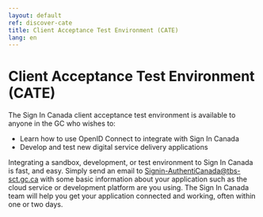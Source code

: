 ```yaml
---
layout: default
ref: discover-cate
title: Client Acceptance Test Environment (CATE)
lang: en
---
```

# Client Acceptance Test Environment (CATE)

The Sign In Canada client acceptance test environment is available to anyone in
the GC who wishes to:

* Learn how to use OpenID Connect to integrate with Sign In Canada
* Develop and test new digital service delivery applications

Integrating a sandbox, development, or test environment to Sign In Canada is fast, and
easy. Simply send an email to <Signin-AuthentiCanada@tbs-sct.gc.ca> with some
basic information about your application such as the cloud service or
development platform are you using. The Sign In Canada team will help you get
your application connected and working, often within one or two days.
